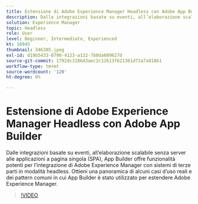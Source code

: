 ```yaml
---
title: Estensione di Adobe Experience Manager Headless con Adobe App Builder
description: Dalle integrazioni basate su eventi, all’elaborazione scalabile senza server alle applicazioni a pagina singola (SPA), App Builder offre funzionalità potenti per l’integrazione di Adobe Experience Manager con sistemi di terze parti in modalità headless. Ottieni una panoramica di alcuni casi d’uso reali e dei pattern comuni in cui App Builder è stato utilizzato per estendere Adobe Experience Manager.
solution: Experience Manager
topic: Headless
role: User
level: Beginner, Intermediate, Experienced
kt: 10945
thumbnail: 346385.jpeg
exl-id: d19b5433-8790-4123-a132-7b0da689627d
source-git-commit: 1792dc318643aec2c12613f621361d72a7a918b1
workflow-type: tm+mt
source-wordcount: '120'
ht-degree: 0%

---
```


# Estensione di Adobe Experience Manager Headless con Adobe App Builder

Dalle integrazioni basate su eventi, all’elaborazione scalabile senza server alle applicazioni a pagina singola (SPA), App Builder offre funzionalità potenti per l’integrazione di Adobe Experience Manager con sistemi di terze parti in modalità headless. Ottieni una panoramica di alcuni casi d’uso reali e dei pattern comuni in cui App Builder è stato utilizzato per estendere Adobe Experience Manager.

>[!VIDEO](https://video.tv.adobe.com/v/346385/?quality=12&learn=on)

